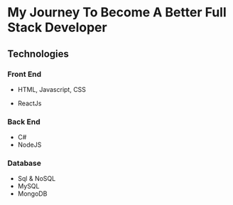 # My Journey To Become A Better Full Stack Developer

## Technologies

### Front End

- HTML, Javascript, CSS

- ReactJs

### Back End

- C#
- NodeJS

### Database

- Sql & NoSQL
- MySQL
- MongoDB
